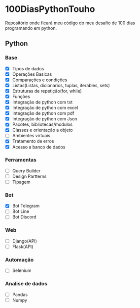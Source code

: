 # 100DiasPythonTouho
Repositório onde ficará meu código do meu desafio de 100 dias programando em python.

## Python
### Base
- [x] Tipos de dados
- [x] Operações Basicas
- [x] Comparações e condições
- [x] Listas(Listas, dicionarios, tuplas, iterables, sets)
- [x] Estruturas de repetição(for, while)
- [x] Funções
- [x] Integração de python com txt
- [x] Integração de python com excel
- [x] Integração de python com pdf
- [x] Integração de python com Json
- [x] Pacotes, bibliotecas/modulos
- [x] Classes e orientação a objeto
- [ ] Ambientes virtuais
- [x] Tratamento de erros
- [x] Acesso a banco de dados
### Ferramentas
- [ ] Query Builder
- [ ] Design Partterns
- [ ] Tipagem
### Bot
- [x] Bot Telegram
- [ ] Bot Line
- [ ] Bot Discord
### Web
- [ ] Django(API)
- [ ] Flask(API)
### Automação
- [ ] Selenium
### Analise de dados
- [ ] Pandas
- [ ] Numpy